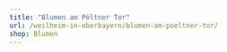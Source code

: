 ```yaml
---
title: "Blumen am Pöltner Tor"
url: /weilheim-in-oberbayern/blumen-am-poeltner-tor/
shop: Blumen
---
```

